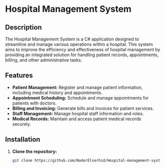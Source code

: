 # Hospital Management System

## Description
The Hospital Management System is a C# application designed to streamline and manage various operations within a hospital. This system aims to improve the efficiency and effectiveness of hospital management by providing an integrated solution for handling patient records, appointments, billing, and other administrative tasks.

## Features
- **Patient Management:** Register and manage patient information, including medical history and appointments.
- **Appointment Scheduling:** Schedule and manage appointments for patients with doctors.
- **Billing and Invoicing:** Generate bills and invoices for patient services.
- **Staff Management:** Manage hospital staff information and roles.
- **Medical Records:** Maintain and access patient medical records securely.

## Installation
1. **Clone the repository:**
   ```sh
   git clone https://github.com/NaderElserhid/Hospital-management-system.git

